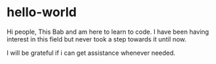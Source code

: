 # hello-world
Hi people,
This Bab and am here to learn to code. I have been having interest in this field but never took a step towards it until now. 


I will be grateful if i can get assistance whenever needed.
